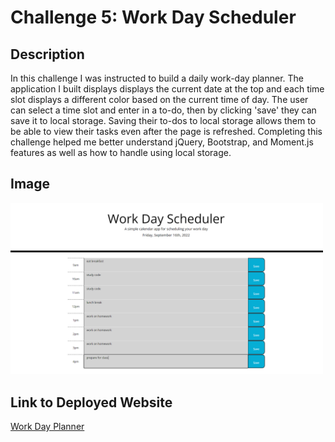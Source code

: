 # Challenge 5: Work Day Scheduler

## Description

In this challenge I was instructed to build a daily work-day planner. The application I built displays displays the current date at the top and each time slot displays a different color based on the current time of day. The user can select a time slot and enter in a to-do, then by clicking 'save' they can save it to local storage. Saving their to-dos to local storage allows them to be able to view their tasks even after the page is refreshed. Completing this challenge helped me better understand jQuery, Bootstrap, and Moment.js features as well as how to handle using local storage.

## Image

<img src="./assets/images/screenshot.png" width=500px>

## Link to Deployed Website

<a href="https://pinkywiththebrain.github.io/scheduler-challenge-5/">Work Day Planner</a>